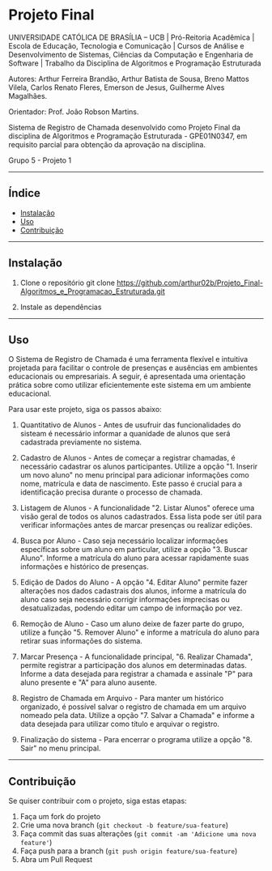 # Projeto Final

UNIVERSIDADE CATÓLICA DE BRASÍLIA – UCB | 
Pró-Reitoria Acadêmica | 
Escola de Educação, Tecnologia e Comunicação | 
Cursos de Análise e Desenvolvimento de Sistemas, Ciências da Computação e Engenharia de Software | 
Trabalho da Disciplina de Algoritmos e Programação Estruturada

Autores: 
Arthur Ferreira Brandão,
Arthur Batista de Sousa,
Breno Mattos Vilela,
Carlos Renato Fleres,
Emerson de Jesus,
Guilherme Alves Magalhães.

Orientador: 
Prof. João Robson Martins.

Sistema de Registro de Chamada desenvolvido como Projeto Final da disciplina de Algoritmos e Programação Estruturada - GPE01N0347, em requisito parcial para obtenção da aprovação na disciplina.

Grupo 5 - Projeto 1

-------------------------------

## Índice

- [Instalação](#instalação)
- [Uso](#uso)
- [Contribuição](#contribuição)

-------------------------------

## Instalação

1. Clone o repositório
   git clone https://github.com/arthur02b/Projeto_Final-Algoritmos_e_Programacao_Estruturada.git

2. Instale as dependências

-------------------------------

## Uso

O Sistema de Registro de Chamada é uma ferramenta flexível e intuitiva projetada para facilitar o controle de presenças e ausências em ambientes educacionais ou empresariais. A seguir, é apresentada uma orientação prática sobre como utilizar eficientemente este sistema em um ambiente educacional.

Para usar este projeto, siga os passos abaixo:

1. Quantitativo de Alunos - 
   Antes de usufruir das funcionalidades do sisteam é necessário informar a quanidade de alunos que será cadastrada previamente no sistema.

2. Cadastro de Alunos - 
   Antes de começar a registrar chamadas, é necessário cadastrar os alunos participantes. Utilize a opção "1. Inserir um novo aluno" no menu principal para adicionar informações como nome, matrícula e data de nascimento. Este passo é crucial para a identificação precisa durante o processo de chamada.

3. Listagem de Alunos - 
   A funcionalidade "2. Listar Alunos" oferece uma visão geral de todos os alunos cadastrados. Essa lista pode ser útil para verificar informações antes de marcar presenças ou realizar edições.

4. Busca por Aluno - 
   Caso seja necessário localizar informações específicas sobre um aluno em particular, utilize a opção "3. Buscar Aluno". Informe a matrícula do aluno para acessar rapidamente suas informações e histórico de presenças.

5. Edição de Dados do Aluno - 
   A opção "4. Editar Aluno" permite fazer alterações nos dados cadastrais dos alunos, informe a matrícula do aluno caso seja necessário corrigir informações imprecisas ou desatualizadas, podendo editar um campo de informação por vez.

6. Remoção de Aluno - 
   Caso um aluno deixe de fazer parte do grupo, utilize a função "5. Remover Aluno" e informe a matrícula do aluno para retirar suas informações do sistema.

7. Marcar Presença - 
   A funcionalidade principal, "6. Realizar Chamada", permite registrar a participação dos alunos em determinadas datas. Informe a data desejada para registrar a chamada e assinale "P" para aluno presente e "A" para aluno ausente.

8. Registro de Chamada em Arquivo - 
   Para manter um histórico organizado, é possível salvar o registro de chamada em um arquivo nomeado pela data. Utilize a opção "7. Salvar a Chamada" e informe a data desejada para utilizar como título e arquivar o registro.

9. Finalização do sistema - 
   Para encerrar o programa utilize a opção "8. Sair" no menu principal. 

-------------------------------

## Contribuição

Se quiser contribuir com o projeto, siga estas etapas:

1. Faça um fork do projeto
2. Crie uma nova branch (`git checkout -b feature/sua-feature`)
3. Faça commit das suas alterações (`git commit -am 'Adicione uma nova feature'`)
4. Faça push para a branch (`git push origin feature/sua-feature`)
5. Abra um Pull Request





